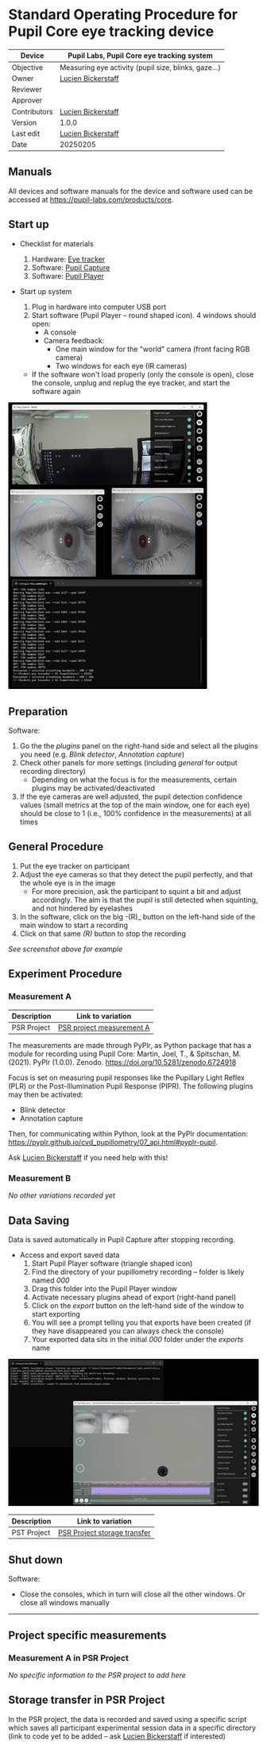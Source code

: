 # Standard Operating Procedure for Pupil Core eye tracking device

| Device       | Pupil Labs, Pupil Core eye tracking system                                              |
| ------------ | --------------------------------------------------------- |
| Objective    | Measuring eye activity (pupil size, blinks, gaze…)                    |
| Owner        | [Lucien Bickerstaff](mailto:lucien.bickerstaff@tuebingen.mpg.de) |
| Reviewer     |  |
| Approver     |  |
| Contributors | [Lucien Bickerstaff](mailto:lucien.bickerstaff@tuebingen.mpg.de) |
| Version      | 1.0.0                                        |
| Last edit    | [Lucien Bickerstaff](mailto:lucien.bickerstaff@tuebingen.mpg.de) |
| Date         | 20250205                                                  |

## Manuals

All devices and software manuals for the device and software used can be accessed at https://pupil-labs.com/products/core.

## Start up

- Checklist for materials
  1. Hardware: [Eye tracker](https://docs.pupil-labs.com/core/hardware/)
  4. Software: [Pupil Capture](https://docs.pupil-labs.com/core/software/pupil-capture/)
  5. Software: [Pupil Player](https://docs.pupil-labs.com/core/software/pupil-player/)
  
- Start up system
  1. Plug in hardware into computer USB port
  2. Start software (Pupil Player – round shaped icon). 4 windows should open:
     - A console
     - Camera feedback:
       - One main window for the "world" camera (front facing RGB camera)
       - Two windows for each eye (IR cameras)
  - If the software won't load properly (only the console is open), close the console, unplug and replug the eye tracker, and start the software again

<img src="img/pupil_1.png" alt="Pupillometry software" width="400">

## Preparation

Software:
1. Go the the _plugins_ panel on the right-hand side and select all the plugins you need (e.g. _Blink detector_, _Annotation capture_)
2. Check other panels for more settings (including _general_ for output recording directory)
   - Depending on what the focus is for the measurements, certain plugins may be activated/deactivated 
3. If the eye cameras are well adjusted, the pupil detection confidence values (small metrics at the top of the main window, one for each eye) should be close to 1 (i.e., 100% confidence in the measurements) at all times

## General Procedure

1. Put the eye tracker on participant
2. Adjust the eye cameras so that they detect the pupil perfectly, and that the whole eye is in the image
   - For more precision, ask the participant to squint a bit and adjust accordingly. The aim is that the pupil is still detected when squinting, and not hindered by eyelashes
3. In the software, click on the big -(R)_ button on the left-hand side of the main window to start a recording
4. Click on that same _(R)_ button to stop the recording

_See screenshot above for example_

## Experiment Procedure

### Measurement A

| Description | Link to variation                                      |
| ----------- | ------------------------------------------------------ |
| PSR Project   | [PSR project measurement A](#measurement-a-in-psr-project) |

The measurements are made through PyPlr, as Python package that has a module for recording using Pupil Core: Martin, Joel, T., & Spitschan, M. (2021). PyPlr (1.0.0). Zenodo. https://doi.org/10.5281/zenodo.6724918

Focus is set on measuring pupil responses like the Pupillary Light Reflex (PLR) or the Post-Illumination Pupil Response (PIPR).
The following plugins may then be activated:
- Blink detector
- Annotation capture

Then, for communicating within Python, look at the PyPlr documentation: https://pyplr.github.io/cvd_pupillometry/07_api.html#pyplr-pupil.

Ask [Lucien Bickerstaff](mailto:lucien.bickerstaff@tuebingen.mpg.de) if you need help with this!

### Measurement B

_No other variations recorded yet_

## Data Saving

Data is saved automatically in Pupil Capture after stopping recording.

- Access and export saved data 
  1. Start Pupil Player software (triangle shaped icon)
  2. Find the directory of your pupillometry recording – folder is likely named _000_
  3. Drag this folder into the Pupil Player window
  4. Activate necessary plugins ahead of export (right-hand panel)
  5. Click on the _export_ button on the left-hand side of the window to start exporting
  6. You will see a prompt telling you that exports have been created (if they have disappeared you can always check the console)
  7. Your exported data sits in the initial _000_ folder under the _exports_ name

<img src="img/pupil_2.png" alt="USB cable" width="600">

| Description | Link to variation                                              |
| ----------- | -------------------------------------------------------------- |
| PST Project   | [PSR Project storage transfer](#storage-transfer-in-psr-project)   |

## Shut down

Software:
- Close the consoles, which in turn will close all the other windows. Or close all windows manually

---

## Project specific measurements

### Measurement A in PSR Project

_No specific information to the PSR project to add here_

## Storage transfer in PSR Project

In the PSR project, the data is recorded and saved using a specific script which saves all participant experimental session data in a specific directory (link to code yet to be added – ask [Lucien Bickerstaff](mailto:lucien.bickerstaff@tuebingen.mpg.de) if interested)
